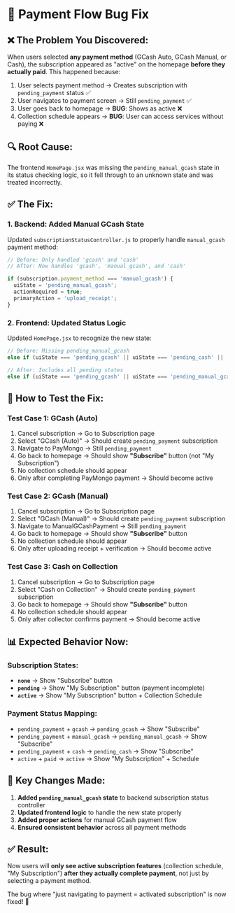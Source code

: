 # 🔧 Payment Flow Bug Fix

## ❌ **The Problem You Discovered:**

When users selected **any payment method** (GCash Auto, GCash Manual, or Cash), the subscription appeared as "active" on the homepage **before they actually paid**. This happened because:

1. User selects payment method → Creates subscription with `pending_payment` status ✅
2. User navigates to payment screen → Still `pending_payment` ✅  
3. User goes back to homepage → **BUG**: Shows as active ❌
4. Collection schedule appears → **BUG**: User can access services without paying ❌

## 🔍 **Root Cause:**

The frontend `HomePage.jsx` was missing the `pending_manual_gcash` state in its status checking logic, so it fell through to an unknown state and was treated incorrectly.

## ✅ **The Fix:**

### **1. Backend: Added Manual GCash State**
Updated `subscriptionStatusController.js` to properly handle `manual_gcash` payment method:

```javascript
// Before: Only handled 'gcash' and 'cash'
// After: Now handles 'gcash', 'manual_gcash', and 'cash'

if (subscription.payment_method === 'manual_gcash') {
  uiState = 'pending_manual_gcash';
  actionRequired = true;
  primaryAction = 'upload_receipt';
}
```

### **2. Frontend: Updated Status Logic**
Updated `HomePage.jsx` to recognize the new state:

```javascript
// Before: Missing pending_manual_gcash
else if (uiState === 'pending_gcash' || uiState === 'pending_cash' || ...)

// After: Includes all pending states
else if (uiState === 'pending_gcash' || uiState === 'pending_manual_gcash' || uiState === 'pending_cash' || ...)
```

## 🧪 **How to Test the Fix:**

### **Test Case 1: GCash (Auto)**
1. Cancel subscription → Go to Subscription page
2. Select "GCash (Auto)" → Should create `pending_payment` subscription
3. Navigate to PayMongo → Still `pending_payment`
4. Go back to homepage → Should show **"Subscribe"** button (not "My Subscription")
5. No collection schedule should appear
6. Only after completing PayMongo payment → Should become active

### **Test Case 2: GCash (Manual)**
1. Cancel subscription → Go to Subscription page  
2. Select "GCash (Manual)" → Should create `pending_payment` subscription
3. Navigate to ManualGCashPayment → Still `pending_payment`
4. Go back to homepage → Should show **"Subscribe"** button
5. No collection schedule should appear
6. Only after uploading receipt + verification → Should become active

### **Test Case 3: Cash on Collection**
1. Cancel subscription → Go to Subscription page
2. Select "Cash on Collection" → Should create `pending_payment` subscription  
3. Go back to homepage → Should show **"Subscribe"** button
4. No collection schedule should appear
5. Only after collector confirms payment → Should become active

## 📊 **Expected Behavior Now:**

### **Subscription States:**
- **`none`** → Show "Subscribe" button
- **`pending`** → Show "My Subscription" button (payment incomplete)
- **`active`** → Show "My Subscription" button + Collection Schedule

### **Payment Status Mapping:**
- `pending_payment` + `gcash` → `pending_gcash` → Show "Subscribe" 
- `pending_payment` + `manual_gcash` → `pending_manual_gcash` → Show "Subscribe"
- `pending_payment` + `cash` → `pending_cash` → Show "Subscribe"
- `active` + `paid` → `active` → Show "My Subscription" + Schedule

## 🎯 **Key Changes Made:**

1. **Added `pending_manual_gcash` state** to backend subscription status controller
2. **Updated frontend logic** to handle the new state properly  
3. **Added proper actions** for manual GCash payment flow
4. **Ensured consistent behavior** across all payment methods

## ✅ **Result:**

Now users will **only see active subscription features** (collection schedule, "My Subscription") **after they actually complete payment**, not just by selecting a payment method.

The bug where "just navigating to payment = activated subscription" is now fixed! 🎉
